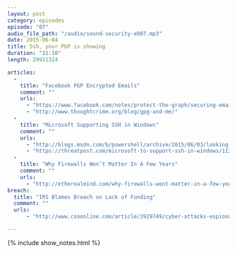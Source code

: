 ```yaml
---
layout: post
category: episodes
episode: "07"
audio_file_path: "/audio/sound-security-e007.mp3"
date: 2015-06-04
title: Ssh, your PGP is showing
duration: "31:10"
length: 29921324

articles: 
  - 
    title: "Facebook PGP Encrypted Emails"
    comment: ""
    urls: 
      - "https://www.facebook.com/notes/protect-the-graph/securing-email-communications-from-facebook/1611941762379302"
      - "http://www.thoughtcrime.org/blog/gpg-and-me/"
  - 
    title: "Microsoft Supporting SSH in Windows"
    comment: ""
    urls: 
      - "http://blogs.msdn.com/b/powershell/archive/2015/06/03/looking-forward-microsoft-support-for-secure-shell-ssh.aspx"
      - "https://threatpost.com/microsoft-to-support-ssh-in-windows/113120"
  - 
    title: "Why Firewalls Won’t Matter In A Few Years"
    comment: ""
    urls: 
      - "http://etherealmind.com/why-firewalls-wont-matter-in-a-few-years/"
breach: 
  title: "IRS Blames Breach on Lack of Funding"
  comment: ""
  urls: 
      - "http://www.csoonline.com/article/2929749/cyber-attacks-espionage/security-short-take-blame-for-irs-data-breach-laid-on-cybersecurity-cuts.html#tk.rss_all"

---
```

{% include show_notes.html %}
